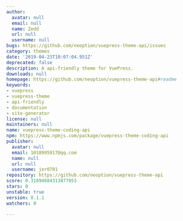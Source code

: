 ```yaml
---
author:
  avatar: null
  email: null
  name: Zedd
  url: null
  username: null
bugs: https://github.com/neoption/vuepress-theme-api/issues
category: themes
date: '2019-04-23T10:07:04.951Z'
deprecated: false
description: A api-friendly theme for VuePress.
downloads: null
homepage: https://github.com/neoption/vuepress-theme-api#readme
keywords:
- vuepress
- vuepress-theme
- api-friendly
- documentation
- site-generator
license: null
maintainers: null
name: vuepress-theme-coding-api
npm: https://www.npmjs.com/package/vuepress-theme-coding-api
publisher:
  avatar: null
  email: 1018995917@qq.com
  name: null
  url: null
  username: jer0701
repository: https://github.com/neoption/vuepress-theme-api
score: 0.31894684313877053
stars: 0
unstable: true
version: 0.1.1
watchers: 0

---
```


